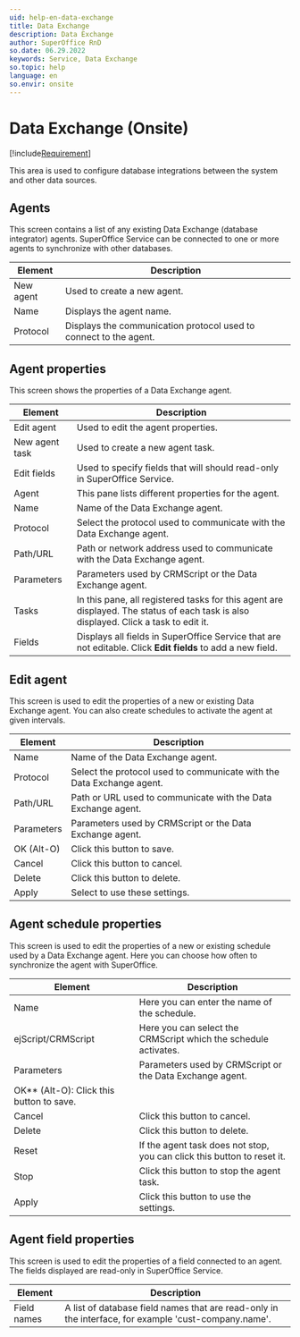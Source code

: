 ```yaml
---
uid: help-en-data-exchange
title: Data Exchange
description: Data Exchange
author: SuperOffice RnD
so.date: 06.29.2022
keywords: Service, Data Exchange
so.topic: help
language: en
so.envir: onsite
---
```


# Data Exchange (Onsite)

[!include[Requirement](../../../../learn/includes/req-expander-services.md)]

This area is used to configure database integrations between the system and other data sources.

## Agents

This screen contains a list of any existing Data Exchange (database integrator) agents. SuperOffice Service can be connected to one or more agents to synchronize with other databases.

| Element | Description |
|---|---|
| New agent | Used to create a new agent. |
| Name | Displays the agent name. |
| Protocol | Displays the communication protocol used to connect to the agent. |

## Agent properties

This screen shows the properties of a Data Exchange agent.

| Element | Description |
|---|---|
| Edit agent | Used to edit the agent properties. |
| New agent task | Used to create a new agent task. |
| Edit fields | Used to specify fields that will should read-only in SuperOffice Service. |
| Agent | This pane lists different properties for the agent. |
| Name | Name of the Data Exchange agent. |
| Protocol | Select the protocol used to communicate with the Data Exchange agent. |
| Path/URL | Path or network address used to communicate with the Data Exchange agent. |
| Parameters | Parameters used by CRMScript or the Data Exchange agent. |
| Tasks | In this pane, all registered tasks for this agent are displayed. The status of each task is also displayed. Click a task to edit it. |
| Fields | Displays all fields in SuperOffice Service that are not editable. Click **Edit fields** to add a new field. |

## Edit agent

This screen is used to edit the properties of a new or existing Data Exchange agent. You can also create schedules to activate the agent at given intervals.

| Element | Description |
|---|---|
| Name | Name of the Data Exchange agent. |
| Protocol | Select the protocol used to communicate with the Data Exchange agent. |
| Path/URL | Path or URL used to communicate with the Data Exchange agent. |
| Parameters | Parameters used by CRMScript or the Data Exchange agent. |
| OK (Alt-O) | Click this button to save. |
| Cancel | Click this button to cancel. |
| Delete | Click this button to delete. |
| Apply | Select to use these settings. |

## Agent schedule properties

This screen is used to edit the properties of a new or existing schedule used by a Data Exchange agent. Here you can choose how often to synchronize the agent with SuperOffice.

| Element | Description |
|---|---|
| Name | Here you can enter the name of the schedule. |
| ejScript/CRMScript | Here you can select the CRMScript which the schedule activates. |
| Parameters | Parameters used by CRMScript or the Data Exchange agent. |
| OK** (Alt-O): Click this button to save. |
| Cancel | Click this button to cancel. |
| Delete | Click this button to delete. |
| Reset | If the agent task does not stop, you can click this button to reset it. |
| Stop | Click this button to stop the agent task. |
| Apply | Click this button to use the settings. |

## Agent field properties

This screen is used to edit the properties of a field connected to an agent. The fields displayed are read-only in SuperOffice Service.

| Element | Description |
|---|---|
| Field names | A list of database field names that are read-only in the interface, for example 'cust-company.name'. |

<!-- Referenced links -->

<!-- Referenced images -->
